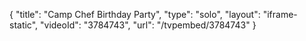 {
    "title": "Camp Chef Birthday Party",
    "type": "solo",
    "layout": "iframe-static",
    "videoId": "3784743",
    "url": "\/tvpembed\/3784743"
}